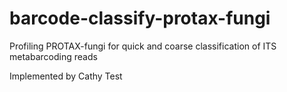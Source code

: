 # barcode-classify-protax-fungi
Profiling PROTAX-fungi for quick and coarse classification of ITS metabarcoding reads

Implemented by Cathy
Test
